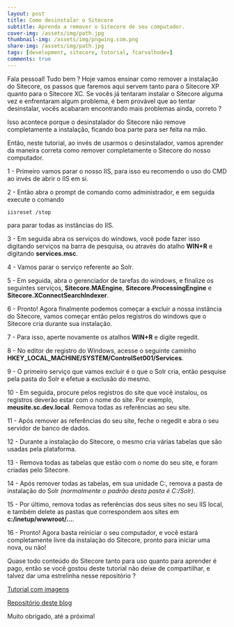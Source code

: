 ```yaml
---
layout: post
title: Como desinstalar o Sitecore
subtitle: Aprenda a remover o Sitecore de seu computador.
cover-img: /assets/img/path.jpg
thumbnail-img: /assets/img/pngwing.com.png
share-img: /assets/img/path.jpg
tags: [development, sitecore, tutorial, fcarvalhodev]
comments: true
---
```


Fala pessoal! Tudo bem ? Hoje vamos ensinar como remover a instalação do Sitecore, os passos que faremos aqui servem tanto para o Sitecore XP quanto para o Sitecore XC. Se vocês já tentaram instalar o Sitecore alguma vez e enfrentaram algum problema, é bem provável que ao tentar desinstalar, vocês acabaram encontrando mais problemas ainda, correto ?

Isso acontece porque o desinstalador do Sitecore não remove completamente a instalação, ficando boa parte para ser feita na mão.

Então, neste tutorial, ao invés de usarmos o desinstalador, vamos aprender da maneira correta como remover completamente o Sitecore do nosso computador. 

1 - Primeiro vamos parar o nosso IIS, para isso eu recomendo o uso do CMD ao invés de abrir o IIS em si.

2 - Então abra o prompt de comando como administrador, e em seguida execute o comando
~~~ 
iisreset /stop 
~~~ 
para parar todas as instâncias do IIS.

3 - Em seguida abra os serviços do windows, você pode fazer isso digitando serviços na barra de pesquisa, ou através do atalho **WIN+R** e digitando **services.msc**.

4 - Vamos parar o serviço referente ao Solr.

5 - Em seguida, abra o gerenciador de tarefas do windows, e finalize os seguintes serviços, **Sitecore.MAEngine**, **Sitecore.ProcessingEngine** e **Sitecore.XConnectSearchIndexer**.

6 - Pronto! Agora finalmente podemos começar a excluir a nossa instância do Sitecore, vamos começar então pelos registros do windows que o Sitecore cria durante sua instalação.

7 - Para isso, aperte novamente os atalhos **WIN+R** e digite regedit.

8 - No editor de registro do Windows, acesse o seguinte caminho **HKEY_LOCAL_MACHINE/SYSTEM/ControlSet001/Services**.

9 - O primeiro serviço que vamos excluir é o que o Solr cria, então pesquise pela pasta do Solr e efetue a exclusão do mesmo.

10 - Em seguida, procure pelos registros do site que você instalou, os registros deverão estar com o nome do site. Por exemplo, **meusite.sc.dev.local**. Remova todas as referências ao seu site.

11 - Após remover as referências do seu site, feche o regedit e abra o seu servidor de banco de dados.

12 - Durante a instalação do Sitecore, o mesmo cria várias tabelas que são usadas pela plataforma.

13 - Remova todas as tabelas que estão com o nome do seu site, e foram criadas pelo Sitecore.

14 - Após remover todas as tabelas, em sua unidade C:, remova a pasta de instalação do Solr _(normalmente o padrão desta pasta é C:/Solr)_.

15 - Por último, remova todas as referências dos seus sites no seu IIS local, e também delete as pastas que correspondem aos sites em **c:/inetup/wwwroot/...**.

16 - Pronto! Agora basta reiniciar o seu computador, e você estará completamente livre da instalação do Sitecore, pronto para iniciar uma nova, ou não!

Quase todo conteúdo do Sitecore tanto para uso quanto para aprender é pago, então se você gostou deste tutorial não deixe de compartilhar, e talvez dar uma estrelinha nesse repositório ?

[Tutorial com imagens](https://fcarvalhodev.medium.com/como-desinstalar-o-sitecore-e762ed2a9d9e)

[Repositório deste blog](https://github.com/fcarvalhodev/fcarvalhodev.github.io)  

Muito obrigado, até a próxima!